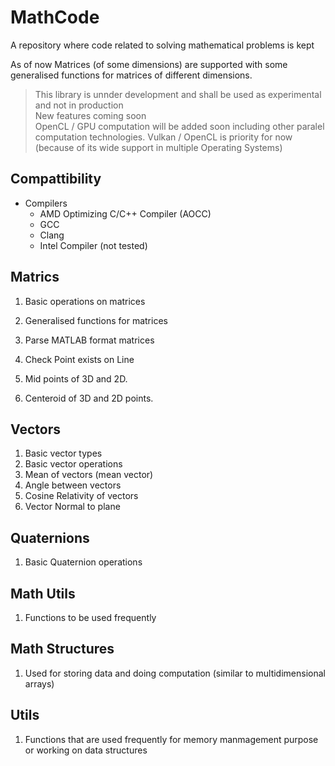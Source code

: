 # MathCode

A repository where code related to solving mathematical problems is kept 

As of now Matrices (of some dimensions) are supported with some generalised functions for matrices of different dimensions.

> This library is unnder development and shall be used as experimental and not in production    
> New features coming soon    
> OpenCL / GPU computation will be added soon including other paralel computation technologies.
> Vulkan / OpenCL is priority for now (because of its wide support in multiple Operating Systems)

## Compattibility
- Compilers
  - AMD Optimizing C/C++ Compiler (AOCC)
  - GCC
  - Clang
  - Intel Compiler (not tested) 

## Matrics
1. Basic operations on matrices
2. Generalised functions for matrices
3. Parse MATLAB format matrices

1. Check Point exists on Line
2. Mid points of 3D and 2D.
3. Centeroid of 3D and 2D points.

## Vectors
1. Basic vector types 
2. Basic vector operations 
3. Mean of vectors (mean vector)
4. Angle between vectors
5. Cosine Relativity of vectors
6. Vector Normal to plane

## Quaternions
1. Basic Quaternion operations

## Math Utils
1. Functions to be used frequently

## Math Structures
1. Used for storing data and doing computation (similar to multidimensional arrays)


## Utils
1. Functions that are used frequently for memory manmagement purpose or working on data structures
